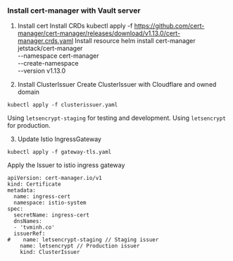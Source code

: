 ### Install cert-manager with Vault server

1. Install cert
Install CRDs
kubectl apply -f https://github.com/cert-manager/cert-manager/releases/download/v1.13.0/cert-manager.crds.yaml
Install resource
helm install cert-manager jetstack/cert-manager \
	--namespace cert-manager \
	--create-namespace \
	--version v1.13.0

2. Install ClusterIssuer
Create ClusterIssuer with Cloudflare and owned domain
```
kubectl apply -f clusterissuer.yaml
```
Using `letsencrypt-staging` for testing and development.
Using `letsencrypt` for production.

3. Update Istio IngressGateway
```
kubectl apply -f gateway-tls.yaml
```

Apply the Issuer to istio ingress gateway
```
apiVersion: cert-manager.io/v1
kind: Certificate
metadata:
  name: ingress-cert
  namespace: istio-system
spec:
  secretName: ingress-cert
  dnsNames:
  - 'tvminh.co'
  issuerRef:
#    name: letsencrypt-staging // Staging issuer
    name: letsencrypt // Production issuer
    kind: ClusterIssuer
```
